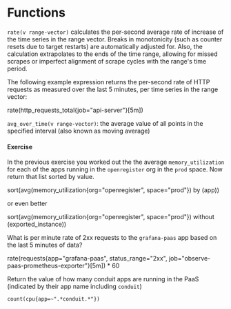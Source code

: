 # Functions

`rate(v range-vector)` calculates the per-second average rate of increase of the time series in the range vector. Breaks in monotonicity (such as counter resets due to target restarts) are automatically adjusted for. Also, the calculation extrapolates to the ends of the time range, allowing for missed scrapes or imperfect alignment of scrape cycles with the range's time period.

The following example expression returns the per-second rate of HTTP requests as measured over the last 5 minutes, per time series in the range vector:

rate(http_requests_total{job="api-server"}[5m])

`avg_over_time(v range-vector)`: the average value of all points in the specified interval (also known as moving average)

#### Exercise

In the previous exercise you worked out the the average `memory_utilization` for each of the apps running in the `openregister` org in the `prod` space. Now return that list sorted by value.

sort(avg(memory_utilization{org="openregister", space="prod"}) by (app))

or even better

sort(avg(memory_utilization{org="openregister", space="prod"}) without (exported_instance))

What is per minute rate of 2xx requests to the `grafana-paas` app based on the last 5 minutes of data?

rate(requests{app="grafana-paas", status_range="2xx", job="observe-paas-prometheus-exporter"}[5m]) * 60

Return the value of how many conduit apps are running in the PaaS (indicated by their app name including `conduit`)

```count(cpu{app=~".*conduit.*"})```
